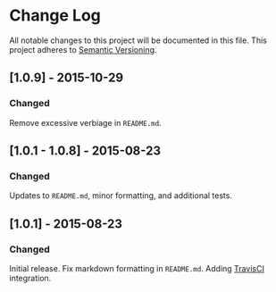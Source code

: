 # Change Log
All notable changes to this project will be documented in this file.
This project adheres to [Semantic Versioning](http://semver.org/).

## [1.0.9] - 2015-10-29
### Changed
Remove excessive verbiage in `README.md`.

## [1.0.1 - 1.0.8] - 2015-08-23
### Changed
Updates to `README.md`, minor formatting, and additional tests.

## [1.0.1] - 2015-08-23
### Changed
Initial release. Fix markdown formatting in `README.md`. Adding [TravisCI](https://travis-ci.org/) integration. 